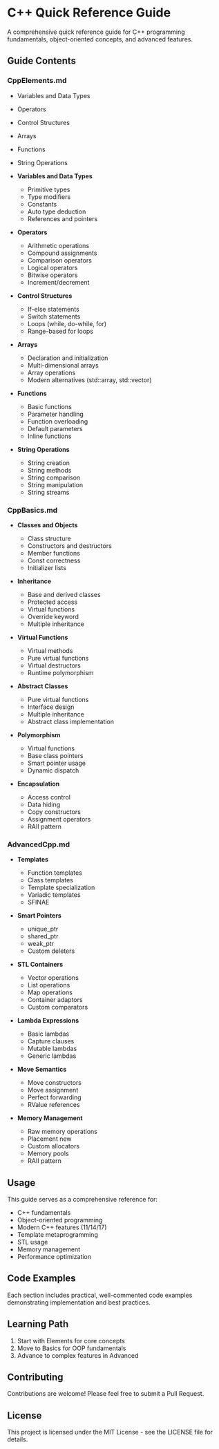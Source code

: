 # C++ Quick Reference Guide

A comprehensive quick reference guide for C++ programming fundamentals, object-oriented concepts, and advanced features.

## Guide Contents

### CppElements.md
- Variables and Data Types
- Operators
- Control Structures
- Arrays
- Functions
- String Operations

- **Variables and Data Types**
  - Primitive types
  - Type modifiers
  - Constants
  - Auto type deduction
  - References and pointers

- **Operators**
  - Arithmetic operations
  - Compound assignments
  - Comparison operators
  - Logical operators
  - Bitwise operators
  - Increment/decrement

- **Control Structures**
  - If-else statements
  - Switch statements
  - Loops (while, do-while, for)
  - Range-based for loops

- **Arrays**
  - Declaration and initialization
  - Multi-dimensional arrays
  - Array operations
  - Modern alternatives (std::array, std::vector)

- **Functions**
  - Basic functions
  - Parameter handling
  - Function overloading
  - Default parameters
  - Inline functions

- **String Operations**
  - String creation
  - String methods
  - String comparison
  - String manipulation
  - String streams

### CppBasics.md
- **Classes and Objects**
  - Class structure
  - Constructors and destructors
  - Member functions
  - Const correctness
  - Initializer lists

- **Inheritance**
  - Base and derived classes
  - Protected access
  - Virtual functions
  - Override keyword
  - Multiple inheritance

- **Virtual Functions**
  - Virtual methods
  - Pure virtual functions
  - Virtual destructors
  - Runtime polymorphism

- **Abstract Classes**
  - Pure virtual functions
  - Interface design
  - Multiple inheritance
  - Abstract class implementation

- **Polymorphism**
  - Virtual functions
  - Base class pointers
  - Smart pointer usage
  - Dynamic dispatch

- **Encapsulation**
  - Access control
  - Data hiding
  - Copy constructors
  - Assignment operators
  - RAII pattern

### AdvancedCpp.md
- **Templates**
  - Function templates
  - Class templates
  - Template specialization
  - Variadic templates
  - SFINAE

- **Smart Pointers**
  - unique_ptr
  - shared_ptr
  - weak_ptr
  - Custom deleters

- **STL Containers**
  - Vector operations
  - List operations
  - Map operations
  - Container adaptors
  - Custom comparators

- **Lambda Expressions**
  - Basic lambdas
  - Capture clauses
  - Mutable lambdas
  - Generic lambdas

- **Move Semantics**
  - Move constructors
  - Move assignment
  - Perfect forwarding
  - RValue references

- **Memory Management**
  - Raw memory operations
  - Placement new
  - Custom allocators
  - Memory pools
  - RAII pattern

## Usage

This guide serves as a comprehensive reference for:
- C++ fundamentals
- Object-oriented programming
- Modern C++ features (11/14/17)
- Template metaprogramming
- STL usage
- Memory management
- Performance optimization

## Code Examples

Each section includes practical, well-commented code examples demonstrating implementation and best practices.

## Learning Path

1. Start with Elements for core concepts
2. Move to Basics for OOP fundamentals
3. Advance to complex features in Advanced


## Contributing

Contributions are welcome! Please feel free to submit a Pull Request.

## License

This project is licensed under the MIT License - see the LICENSE file for details.

